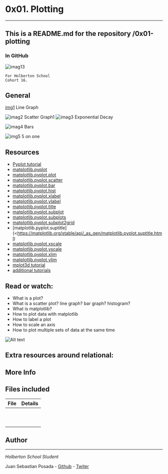 # 0x01. Plotting
***
## This is a README.md for the repository /0x01-plotting
### In GitHub []()

![imag13](https://holbertonintranet.s3.amazonaws.com/uploads/medias/2018/9/b4601426ad02130836f9.jpg?X-Amz-Algorithm=AWS4-HMAC-SHA256&X-Amz-Credential=AKIARDDGGGOU5BHMTQX4%2F20220801%2Fus-east-1%2Fs3%2Faws4_request&X-Amz-Date=20220801T151722Z&X-Amz-Expires=86400&X-Amz-SignedHeaders=host&X-Amz-Signature=c02056153fc616fa91de209e5d95a8669fa23f0dd479e7e177dc3c66e51c584b)

```
For Holberton School
Cohort 16.
```
## General
[img1](https://holbertonintranet.s3.amazonaws.com/uploads/medias/2018/9/664b2543b48ef4918687.png?X-Amz-Algorithm=AWS4-HMAC-SHA256&X-Amz-Credential=AKIARDDGGGOU5BHMTQX4%2F20220801%2Fus-east-1%2Fs3%2Faws4_request&X-Amz-Date=20220801T151722Z&X-Amz-Expires=86400&X-Amz-SignedHeaders=host&X-Amz-Signature=d5a8806a9da22f90fe07dcfcceb37f2cb38d9ac33d6f6b78abf06b157c0fba2e)
Line Graph

![imag2](https://holbertonintranet.s3.amazonaws.com/uploads/medias/2018/9/1b143961d254e65afa2c.png?X-Amz-Algorithm=AWS4-HMAC-SHA256&X-Amz-Credential=AKIARDDGGGOU5BHMTQX4%2F20220801%2Fus-east-1%2Fs3%2Faws4_request&X-Amz-Date=20220801T151722Z&X-Amz-Expires=86400&X-Amz-SignedHeaders=host&X-Amz-Signature=04dc09828e688e03d2fdbcb58697413abdb8e4255bc70b6729201993cb9231e4)
Scatter Graph1
![imag3](https://holbertonintranet.s3.amazonaws.com/uploads/medias/2018/9/2b6334feb069ae1b6014.png?X-Amz-Algorithm=AWS4-HMAC-SHA256&X-Amz-Credential=AKIARDDGGGOU5BHMTQX4%2F20220801%2Fus-east-1%2Fs3%2Faws4_request&X-Amz-Date=20220801T151722Z&X-Amz-Expires=86400&X-Amz-SignedHeaders=host&X-Amz-Signature=5975b7679b0020dbaa351ad38926517dc9c301173431c517411d63710ae84547)
Exponential Decay

![imag4](https://holbertonintranet.s3.amazonaws.com/uploads/medias/2018/9/10a48ad296d16ee8fb63.png?X-Amz-Algorithm=AWS4-HMAC-SHA256&X-Amz-Credential=AKIARDDGGGOU5BHMTQX4%2F20220801%2Fus-east-1%2Fs3%2Faws4_request&X-Amz-Date=20220801T151722Z&X-Amz-Expires=86400&X-Amz-SignedHeaders=host&X-Amz-Signature=c6c799c77bd6a9cdceb8a9cec66d5676864718dbcec5b50720d18b53a5552105)
Bars

![img5](https://holbertonintranet.s3.amazonaws.com/uploads/medias/2018/9/e58d423ffd060a779753.png?X-Amz-Algorithm=AWS4-HMAC-SHA256&X-Amz-Credential=AKIARDDGGGOU5BHMTQX4%2F20220801%2Fus-east-1%2Fs3%2Faws4_request&X-Amz-Date=20220801T151722Z&X-Amz-Expires=86400&X-Amz-SignedHeaders=host&X-Amz-Signature=a9212a784223f10ce5acef4667cf5c55b43dc907ba072f7210efa416db8b4d8f)
5 on one

## Resources

* [Pyplot tutorial](https://matplotlib.org/stable/tutorials/introductory/pyplot.html)
* [matplotlib.pyplot](https://matplotlib.org/stable/api/_as_gen/matplotlib.pyplot.html)
* [matplotlib.pyplot.plot](https://matplotlib.org/stable/api/_as_gen/matplotlib.pyplot.plot.html)
* [matplotlib.pyplot.scatter](https://matplotlib.org/stable/api/_as_gen/matplotlib.pyplot.scatter.html)
* [matplotlib.pyplot.bar](https://matplotlib.org/stable/api/_as_gen/matplotlib.pyplot.bar.html)
* [matplotlib.pyplot.hist](https://matplotlib.org/stable/api/_as_gen/matplotlib.pyplot.hist.html)
* [matplotlib.pyplot.xlabel](https://matplotlib.org/stable/api/_as_gen/matplotlib.pyplot.xlabel.html)
* [matplotlib.pyplot.ylabel](https://matplotlib.org/stable/api/_as_gen/matplotlib.pyplot.ylabel.html)
* [matplotlib.pyplot.title](https://matplotlib.org/stable/api/_as_gen/matplotlib.pyplot.title.html)
* [matplotlib.pyplot.subplot](https://matplotlib.org/stable/api/_as_gen/matplotlib.pyplot.subplot.html)
* [matplotlib.pyplot.subplots](https://matplotlib.org/stable/api/_as_gen/matplotlib.pyplot.subplots.html)
* [matplotlib.pyplot.subplot2grid](https://matplotlib.org/stable/api/_as_gen/matplotlib.pyplot.subplot2grid.html)
* [matplotlib.pyplot.suptitle](<https://matplotlib.org/stable/api/_as_gen/matplotlib.pyplot.suptitle.html)
* [matplotlib.pyplot.xscale](https://matplotlib.org/stable/api/_as_gen/matplotlib.pyplot.xscale.html)
* [matplotlib.pyplot.yscale](https://matplotlib.org/stable/api/_as_gen/matplotlib.pyplot.yscale.html)
* [matplotlib.pyplot.xlim](https://matplotlib.org/stable/api/_as_gen/matplotlib.pyplot.xlim.html)
* [matplotlib.pyplot.ylim](https://matplotlib.org/stable/api/_as_gen/matplotlib.pyplot.ylim.html)
* [mplot3d tutorial](https://matplotlib.org/2.0.2/mpl_toolkits/mplot3d/tutorial.html)
* [additional tutorials](https://matplotlib.org/stable/tutorials/index.html)

## Read or watch:

* What is a plot?
* What is a scatter plot? line graph? bar graph? histogram?
* What is matplotlib?
* How to plot data with matplotlib
* How to label a plot
* How to scale an axis
* How to plot multiple sets of data at the same time

![Alt text]()

## Extra resources around relational:

## More Info

## Files included

| File                 | Details                                    |
|--------------------- | ------------------------------------------ |
| []() |	       |
| []() |	       |
| []() |	       |
| []() |	       |
| []() |	       |
| []() |	       |
| []() |	       |
| []() |	       |
| []() |	       |
| []() |	       |


## Author
***
*Holberton School Student*

Juan Sebastian Posada  - [Github](https://github.com/Juansepo13) - [Twiter](https://twitter.com/@JuanSeb35904130)